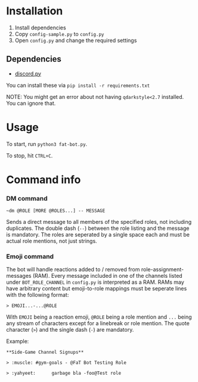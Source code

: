 # Installation
1. Install dependencies
2. Copy `config-sample.py` to `config.py`
3. Open `config.py` and change the required settings

## Dependencies
- [discord.py](https://github.com/Rapptz/discord.py)

You can install these via `pip install -r requirements.txt`

NOTE: You might get an error about not having `qdarkstyle<2.7` installed.
You can ignore that.

# Usage
To start, run `python3 fat-bot.py`.

To stop, hit `CTRL+C`.

# Command info

### DM command
```
~dm @ROLE [MORE @ROLES...] -- MESSAGE
```
Sends a direct message to all members of the specified roles, not including
duplicates.
The double dash (`--`) between the role listing and the message is mandatory.
The roles are seperated by a single space each and must be actual role
mentions, not just strings.


### Emoji command
The bot will handle reactions added to / removed from role-assignment-messages
(RAM).
Every message included in one of the channels listed under `BOT_ROLE_CHANNEL`
in `config.py` is interpreted as a RAM.
RAMs may have arbitrary content but emoji-to-role mappings must be seperate
lines with the following format:
```
> EMOJI...-...@ROLE
```
With `EMOJI` being a reaction emoji, `@ROLE` being a role mention and `...`
being any stream of characters except for a linebreak or role mention.
The quote character (`>`) and the single dash (`-`) are mandatory.

Example:
```
**Side-Game Channel Signups**

> :muscle: #gym-goals - @FaT Bot Testing Role

> :yahyeet:      garbage bla -foo@Test role
```

